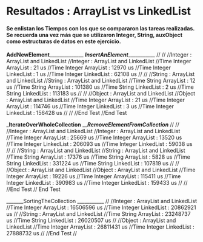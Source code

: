 # Resultados : ArrayList vs LinkedList

#### Se enlistan los Tiempos con los que se compararon las tareas realizadas. Se recuerda una vez más que se utilizaron Integer, String, auxObject como estructuras de datos en este ejercicio.

______AddNewElement____________________   _______InsertAnElement__________________
//                                         //
//Integer : ArrayList and LinkedList       //Integer : ArrayList and LinkedList
//Time Integer ArrayList : 21 us           //Time Integer ArrayList : 12970 us
//Time Integer LinkedList : 1 us           //Time Integer LinkedList : 62108 us
//                                         //
//String : ArrayList and LinkedList        //String : ArrayList and LinkedList
//Time String ArrayList : 12 us            //Time String ArrayList : 101380 us
//Time String LinkedList : 2 us            //Time String LinkedList : 113183 us
//                                         //
//Object : ArrayList and LinkedList        //Object : ArrayList and LinkedList
//Time Integer ArrayList : 21 us           //Time Integer ArrayList : 114746 us
//Time Integer LinkedList : 3 us           //Time Integer LinkedList : 156428 us
//                                         //
//End Test                                 //End Test



_______IterateOverWholeCollection______    _______RemoveElementFromCollection_____
//                                         // 
//Integer : ArrayList and LinkedList       //Integer : ArrayList and LinkedList
//Time Integer ArrayList : 25669 us        //Time Integer ArrayList  : 13520 us
//Time Integer LinkedList : 206093 us      //Time Integer LinkedList : 59038 us 
//                                         //
//String : ArrayList and LinkedList        //String : ArrayList and LinkedList
//Time String ArrayList : 17376 us         //Time String ArrayList  :  5828 us 
//Time String LinkedList : 331224 us       //Time String LinkedList : 107819 us
//                                         //
//Object : ArrayList and LinkedList        //Object : ArrayList and LinkedList
//Time Integer ArrayList : 19226 us        //Time Integer ArrayList  : 115411 us
//Time Integer LinkedList : 390983 us      //Time Integer LinkedList : 159433 us
//                                         //
//End Test                                 // End Test



_______SortingTheCollection ___________
//
//Integer : ArrayList and LinkedList
//Time Integer ArrayList : 16506596 us
//Time Integer LinkedList : 20862921 us
//
//String : ArrayList and LinkedList
//Time String ArrayList : 23248737 us
//Time String LinkedList : 26020507 us
//
//Object : ArrayList and LinkedList
//Time Integer ArrayList : 26811431 us
//Time Integer LinkedList : 27888732 us
//
//End Test
//
